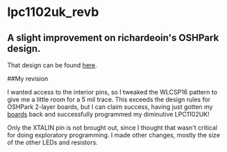 # lpc1102uk_revb

## A slight improvement on richardeoin's OSHPark design.
That design can be found [here](https://oshpark.com/shared_projects/Tokc44bz).

##My revision

I wanted access to the interior pins, so I tweaked the WLCSP16 pattern to give me a little room
for a 5 mil trace. This exceeds the design rules for OSHPark 2-layer boards, but I can claim
success, having just gotten my [boards](https://oshpark.com/shared_projects/Yf2WkhM2) back and
successfully programmed my diminutive LPC1102UK!

Only the XTALIN pin is not brought out, since I thought that wasn't critical for doing
exploratory programming. I made other changes, mostly the size of the other LEDs and resistors.
